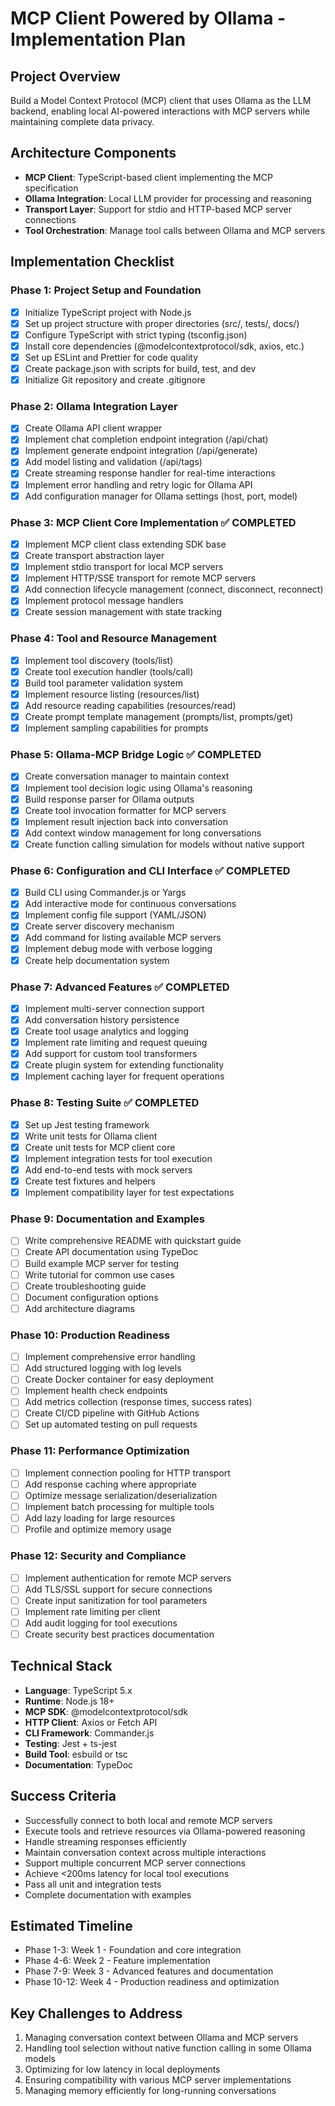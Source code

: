 # MCP Client Powered by Ollama - Implementation Plan

## Project Overview
Build a Model Context Protocol (MCP) client that uses Ollama as the LLM backend, enabling local AI-powered interactions with MCP servers while maintaining complete data privacy.

## Architecture Components
- **MCP Client**: TypeScript-based client implementing the MCP specification
- **Ollama Integration**: Local LLM provider for processing and reasoning
- **Transport Layer**: Support for stdio and HTTP-based MCP server connections
- **Tool Orchestration**: Manage tool calls between Ollama and MCP servers

## Implementation Checklist

### Phase 1: Project Setup and Foundation
- [x] Initialize TypeScript project with Node.js
- [x] Set up project structure with proper directories (src/, tests/, docs/)
- [x] Configure TypeScript with strict typing (tsconfig.json)
- [x] Install core dependencies (@modelcontextprotocol/sdk, axios, etc.)
- [x] Set up ESLint and Prettier for code quality
- [x] Create package.json with scripts for build, test, and dev
- [x] Initialize Git repository and create .gitignore

### Phase 2: Ollama Integration Layer
- [x] Create Ollama API client wrapper
- [x] Implement chat completion endpoint integration (/api/chat)
- [x] Implement generate endpoint integration (/api/generate)
- [x] Add model listing and validation (/api/tags)
- [x] Create streaming response handler for real-time interactions
- [x] Implement error handling and retry logic for Ollama API
- [x] Add configuration manager for Ollama settings (host, port, model)

### Phase 3: MCP Client Core Implementation ✅ COMPLETED
- [x] Implement MCP client class extending SDK base
- [x] Create transport abstraction layer
- [x] Implement stdio transport for local MCP servers
- [x] Implement HTTP/SSE transport for remote MCP servers
- [x] Add connection lifecycle management (connect, disconnect, reconnect)
- [x] Implement protocol message handlers
- [x] Create session management with state tracking

### Phase 4: Tool and Resource Management
- [x] Implement tool discovery (tools/list)
- [x] Create tool execution handler (tools/call)
- [x] Build tool parameter validation system
- [x] Implement resource listing (resources/list)
- [x] Add resource reading capabilities (resources/read)
- [x] Create prompt template management (prompts/list, prompts/get)
- [x] Implement sampling capabilities for prompts

### Phase 5: Ollama-MCP Bridge Logic ✅ COMPLETED
- [x] Create conversation manager to maintain context
- [x] Implement tool decision logic using Ollama's reasoning
- [x] Build response parser for Ollama outputs
- [x] Create tool invocation formatter for MCP servers
- [x] Implement result injection back into conversation
- [x] Add context window management for long conversations
- [x] Create function calling simulation for models without native support

### Phase 6: Configuration and CLI Interface ✅ COMPLETED
- [x] Build CLI using Commander.js or Yargs
- [x] Add interactive mode for continuous conversations
- [x] Implement config file support (YAML/JSON)
- [x] Create server discovery mechanism
- [x] Add command for listing available MCP servers
- [x] Implement debug mode with verbose logging
- [x] Create help documentation system

### Phase 7: Advanced Features ✅ COMPLETED
- [x] Implement multi-server connection support
- [x] Add conversation history persistence
- [x] Create tool usage analytics and logging
- [x] Implement rate limiting and request queuing
- [x] Add support for custom tool transformers
- [x] Create plugin system for extending functionality
- [x] Implement caching layer for frequent operations

### Phase 8: Testing Suite ✅ COMPLETED
- [x] Set up Jest testing framework
- [x] Write unit tests for Ollama client
- [x] Create unit tests for MCP client core
- [x] Implement integration tests for tool execution
- [x] Add end-to-end tests with mock servers
- [x] Create test fixtures and helpers
- [x] Implement compatibility layer for test expectations

### Phase 9: Documentation and Examples
- [ ] Write comprehensive README with quickstart guide
- [ ] Create API documentation using TypeDoc
- [ ] Build example MCP server for testing
- [ ] Write tutorial for common use cases
- [ ] Create troubleshooting guide
- [ ] Document configuration options
- [ ] Add architecture diagrams

### Phase 10: Production Readiness
- [ ] Implement comprehensive error handling
- [ ] Add structured logging with log levels
- [ ] Create Docker container for easy deployment
- [ ] Implement health check endpoints
- [ ] Add metrics collection (response times, success rates)
- [ ] Create CI/CD pipeline with GitHub Actions
- [ ] Set up automated testing on pull requests

### Phase 11: Performance Optimization
- [ ] Implement connection pooling for HTTP transport
- [ ] Add response caching where appropriate
- [ ] Optimize message serialization/deserialization
- [ ] Implement batch processing for multiple tools
- [ ] Add lazy loading for large resources
- [ ] Profile and optimize memory usage

### Phase 12: Security and Compliance
- [ ] Implement authentication for remote MCP servers
- [ ] Add TLS/SSL support for secure connections
- [ ] Create input sanitization for tool parameters
- [ ] Implement rate limiting per client
- [ ] Add audit logging for tool executions
- [ ] Create security best practices documentation

## Technical Stack
- **Language**: TypeScript 5.x
- **Runtime**: Node.js 18+
- **MCP SDK**: @modelcontextprotocol/sdk
- **HTTP Client**: Axios or Fetch API
- **CLI Framework**: Commander.js
- **Testing**: Jest + ts-jest
- **Build Tool**: esbuild or tsc
- **Documentation**: TypeDoc

## Success Criteria
- Successfully connect to both local and remote MCP servers
- Execute tools and retrieve resources via Ollama-powered reasoning
- Handle streaming responses efficiently
- Maintain conversation context across multiple interactions
- Support multiple concurrent MCP server connections
- Achieve <200ms latency for local tool executions
- Pass all unit and integration tests
- Complete documentation with examples

## Estimated Timeline
- Phase 1-3: Week 1 - Foundation and core integration
- Phase 4-6: Week 2 - Feature implementation
- Phase 7-9: Week 3 - Advanced features and documentation
- Phase 10-12: Week 4 - Production readiness and optimization

## Key Challenges to Address
1. Managing conversation context between Ollama and MCP servers
2. Handling tool selection without native function calling in some Ollama models
3. Optimizing for low latency in local deployments
4. Ensuring compatibility with various MCP server implementations
5. Managing memory efficiently for long-running conversations